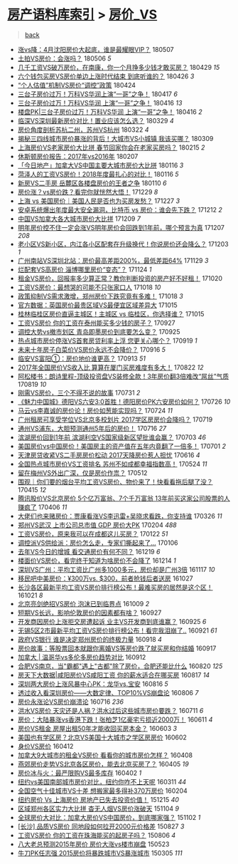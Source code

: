 [房产语料库索引](../../README.md)  > [房价_VS](房价_VS.md)
====
> [back](../README.md)

- [涨vs降：4月沈阳房价大起底，谁是最耀眼VIP？](http://jkwz.applinzi.com/ittc/7100325389312459786.html#%E6%B6%A8vs%E9%99%8D%EF%BC%9A4%E6%9C%88%E6%B2%88%E9%98%B3%E6%88%BF%E4%BB%B7%E5%A4%A7%E8%B5%B7%E5%BA%95%EF%BC%8C%E8%B0%81%E6%98%AF%E6%9C%80%E8%80%80%E7%9C%BCVIP%EF%BC%9F) 180507  
- [土拍VS房价：会涨吗？](http://jkwz.applinzi.com/ittc/7100108769046561809.html#%E5%9C%9F%E6%8B%8DVS%E6%88%BF%E4%BB%B7%EF%BC%9A%E4%BC%9A%E6%B6%A8%E5%90%97%EF%BC%9F) 180506 *5* 
- [几千工资VS破万房价，在南康，你一个月挣多少钱才敢买房？](http://jkwz.applinzi.com/ittc/7097313972590216202.html#%E5%87%A0%E5%8D%83%E5%B7%A5%E8%B5%84VS%E7%A0%B4%E4%B8%87%E6%88%BF%E4%BB%B7%EF%BC%8C%E5%9C%A8%E5%8D%97%E5%BA%B7%EF%BC%8C%E4%BD%A0%E4%B8%80%E4%B8%AA%E6%9C%88%E6%8C%A3%E5%A4%9A%E5%B0%91%E9%92%B1%E6%89%8D%E6%95%A2%E4%B9%B0%E6%88%BF%EF%BC%9F) 180429 *15* 
- [六个钱包买房VS房价单边上涨时代结束 到底听谁的？](http://jkwz.applinzi.com/ittc/7096203729588192263.html#%E5%85%AD%E4%B8%AA%E9%92%B1%E5%8C%85%E4%B9%B0%E6%88%BFVS%E6%88%BF%E4%BB%B7%E5%8D%95%E8%BE%B9%E4%B8%8A%E6%B6%A8%E6%97%B6%E4%BB%A3%E7%BB%93%E6%9D%9F+%E5%88%B0%E5%BA%95%E5%90%AC%E8%B0%81%E7%9A%84%EF%BC%9F) 180426 *3* 
- [“个人估值”机制VS房价“调控”政策](http://jkwz.applinzi.com/ittc/7095472407370531856.html#%E2%80%9C%E4%B8%AA%E4%BA%BA%E4%BC%B0%E5%80%BC%E2%80%9D%E6%9C%BA%E5%88%B6VS%E6%88%BF%E4%BB%B7%E2%80%9C%E8%B0%83%E6%8E%A7%E2%80%9D%E6%94%BF%E7%AD%96) 180424  
- [三台子房价过万！万科VS华润上演“一哥”之争！](http://jkwz.applinzi.com/ittc/7092889917749462026.html#%E4%B8%89%E5%8F%B0%E5%AD%90%E6%88%BF%E4%BB%B7%E8%BF%87%E4%B8%87%EF%BC%81%E4%B8%87%E7%A7%91VS%E5%8D%8E%E6%B6%A6%E4%B8%8A%E6%BC%94%E2%80%9C%E4%B8%80%E5%93%A5%E2%80%9D%E4%B9%8B%E4%BA%89%EF%BC%81) 180417 *6* 
- [三台子房价过万！万科VS华润 上演“一哥”之争！](http://jkwz.applinzi.com/ittc/7092623088212771857.html#%E4%B8%89%E5%8F%B0%E5%AD%90%E6%88%BF%E4%BB%B7%E8%BF%87%E4%B8%87%EF%BC%81%E4%B8%87%E7%A7%91VS%E5%8D%8E%E6%B6%A6+%E4%B8%8A%E6%BC%94%E2%80%9C%E4%B8%80%E5%93%A5%E2%80%9D%E4%B9%8B%E4%BA%89%EF%BC%81) 180416 *13* 
- [楼盘PK|三台子房价过万！万科VS华润 上演“一哥”之争！](http://jkwz.applinzi.com/ittc/7092621180580398097.html#%E6%A5%BC%E7%9B%98PK%7C%E4%B8%89%E5%8F%B0%E5%AD%90%E6%88%BF%E4%BB%B7%E8%BF%87%E4%B8%87%EF%BC%81%E4%B8%87%E7%A7%91VS%E5%8D%8E%E6%B6%A6+%E4%B8%8A%E6%BC%94%E2%80%9C%E4%B8%80%E5%93%A5%E2%80%9D%E4%B9%8B%E4%BA%89%EF%BC%81) 180416 *2* 
- [临深VS深圳最新房价对比！置业应该怎么选？](http://jkwz.applinzi.com/ittc/7085823387459126283.html#%E4%B8%B4%E6%B7%B1VS%E6%B7%B1%E5%9C%B3%E6%9C%80%E6%96%B0%E6%88%BF%E4%BB%B7%E5%AF%B9%E6%AF%94%EF%BC%81%E7%BD%AE%E4%B8%9A%E5%BA%94%E8%AF%A5%E6%80%8E%E4%B9%88%E9%80%89%EF%BC%9F) 180329 *4* 
- [房价角度剖析苏杭二州，苏州VS杭州](http://jkwz.applinzi.com/ittc/7083351481006949393.html#%E6%88%BF%E4%BB%B7%E8%A7%92%E5%BA%A6%E5%89%96%E6%9E%90%E8%8B%8F%E6%9D%AD%E4%BA%8C%E5%B7%9E%EF%BC%8C%E8%8B%8F%E5%B7%9EVS%E6%9D%AD%E5%B7%9E) 180322 *4* 
- [揭秘三四线城市房价暴涨的背后！大城市VS小城镇 我该买哪？](http://jkwz.applinzi.com/ittc/7078551875895165968.html#%E6%8F%AD%E7%A7%98%E4%B8%89%E5%9B%9B%E7%BA%BF%E5%9F%8E%E5%B8%82%E6%88%BF%E4%BB%B7%E6%9A%B4%E6%B6%A8%E7%9A%84%E8%83%8C%E5%90%8E%EF%BC%81%E5%A4%A7%E5%9F%8E%E5%B8%82VS%E5%B0%8F%E5%9F%8E%E9%95%87+%E6%88%91%E8%AF%A5%E4%B9%B0%E5%93%AA%EF%BC%9F) 180309  
- [上海房价VS老家房价大比拼 春节回家你会在老家买房吗？](http://jkwz.applinzi.com/ittc/7070322028496552967.html#%E4%B8%8A%E6%B5%B7%E6%88%BF%E4%BB%B7VS%E8%80%81%E5%AE%B6%E6%88%BF%E4%BB%B7%E5%A4%A7%E6%AF%94%E6%8B%BC+%E6%98%A5%E8%8A%82%E5%9B%9E%E5%AE%B6%E4%BD%A0%E4%BC%9A%E5%9C%A8%E8%80%81%E5%AE%B6%E4%B9%B0%E6%88%BF%E5%90%97%EF%BC%9F) 180215 *2* 
- [休斯顿房价报告：2017年vs2016年](http://jkwz.applinzi.com/ittc/7066650806659318790.html#%E4%BC%91%E6%96%AF%E9%A1%BF%E6%88%BF%E4%BB%B7%E6%8A%A5%E5%91%8A%EF%BC%9A2017%E5%B9%B4vs2016%E5%B9%B4) 180207  
- [「今日地产」加拿大VS中国主要大城市房价大比拼](http://jkwz.applinzi.com/ittc/7059115410450809867.html#%E3%80%8C%E4%BB%8A%E6%97%A5%E5%9C%B0%E4%BA%A7%E3%80%8D%E5%8A%A0%E6%8B%BF%E5%A4%A7VS%E4%B8%AD%E5%9B%BD%E4%B8%BB%E8%A6%81%E5%A4%A7%E5%9F%8E%E5%B8%82%E6%88%BF%E4%BB%B7%E5%A4%A7%E6%AF%94%E6%8B%BC) 180116 *3* 
- [菏泽人的工资VS房价！2018年度最扎心的对比！](http://jkwz.applinzi.com/ittc/7059093816831640592.html#%E8%8F%8F%E6%B3%BD%E4%BA%BA%E7%9A%84%E5%B7%A5%E8%B5%84VS%E6%88%BF%E4%BB%B7%EF%BC%812018%E5%B9%B4%E5%BA%A6%E6%9C%80%E6%89%8E%E5%BF%83%E7%9A%84%E5%AF%B9%E6%AF%94%EF%BC%81) 180116 *5* 
- [新房VS二手房 岳麓区各楼盘房价的王者之争](http://jkwz.applinzi.com/ittc/7056964120245437457.html#%E6%96%B0%E6%88%BFVS%E4%BA%8C%E6%89%8B%E6%88%BF+%E5%B2%B3%E9%BA%93%E5%8C%BA%E5%90%84%E6%A5%BC%E7%9B%98%E6%88%BF%E4%BB%B7%E7%9A%84%E7%8E%8B%E8%80%85%E4%B9%8B%E4%BA%89) 180110 *6* 
- [房价涨？vs房价跌？看完你就恍然大悟！](http://jkwz.applinzi.com/ittc/7052612275964216336.html#%E6%88%BF%E4%BB%B7%E6%B6%A8%EF%BC%9Fvs%E6%88%BF%E4%BB%B7%E8%B7%8C%EF%BC%9F%E7%9C%8B%E5%AE%8C%E4%BD%A0%E5%B0%B1%E6%81%8D%E7%84%B6%E5%A4%A7%E6%82%9F%EF%BC%81) 171229 *8* 
- [上海 vs 美国房价｜美国人民是否也为买房发愁？](http://jkwz.applinzi.com/ittc/7051569615333753873.html#%E4%B8%8A%E6%B5%B7+vs+%E7%BE%8E%E5%9B%BD%E6%88%BF%E4%BB%B7%EF%BD%9C%E7%BE%8E%E5%9B%BD%E4%BA%BA%E6%B0%91%E6%98%AF%E5%90%A6%E4%B9%9F%E4%B8%BA%E4%B9%B0%E6%88%BF%E5%8F%91%E6%84%81%EF%BC%9F) 171227 *3* 
- [安卓系统爆出年度最大安全漏洞，比特币 vs 房价：谁会先下跌？](http://jkwz.applinzi.com/ittc/7046145315877422097.html#%E5%AE%89%E5%8D%93%E7%B3%BB%E7%BB%9F%E7%88%86%E5%87%BA%E5%B9%B4%E5%BA%A6%E6%9C%80%E5%A4%A7%E5%AE%89%E5%85%A8%E6%BC%8F%E6%B4%9E%EF%BC%8C%E6%AF%94%E7%89%B9%E5%B8%81+vs+%E6%88%BF%E4%BB%B7%EF%BC%9A%E8%B0%81%E4%BC%9A%E5%85%88%E4%B8%8B%E8%B7%8C%EF%BC%9F) 171212 *2* 
- [中国VS加拿大各大城市房价大比拼](http://jkwz.applinzi.com/ittc/7044993078824272913.html#%E4%B8%AD%E5%9B%BDVS%E5%8A%A0%E6%8B%BF%E5%A4%A7%E5%90%84%E5%A4%A7%E5%9F%8E%E5%B8%82%E6%88%BF%E4%BB%B7%E5%A4%A7%E6%AF%94%E6%8B%BC) 171209 *7* 
- [明年房价控不住一定会涨VS明年房价会回跌到1年前，哪个预言为真](http://jkwz.applinzi.com/ittc/7044388913202873360.html#%E6%98%8E%E5%B9%B4%E6%88%BF%E4%BB%B7%E6%8E%A7%E4%B8%8D%E4%BD%8F%E4%B8%80%E5%AE%9A%E4%BC%9A%E6%B6%A8VS%E6%98%8E%E5%B9%B4%E6%88%BF%E4%BB%B7%E4%BC%9A%E5%9B%9E%E8%B7%8C%E5%88%B01%E5%B9%B4%E5%89%8D%EF%BC%8C%E5%93%AA%E4%B8%AA%E9%A2%84%E8%A8%80%E4%B8%BA%E7%9C%9F) 171207 *208* 
- [老小区VS新小区，内江各小区配套在升级换代！你说房价还会降么？](http://jkwz.applinzi.com/ittc/7042803078812664848.html#%E8%80%81%E5%B0%8F%E5%8C%BAVS%E6%96%B0%E5%B0%8F%E5%8C%BA%EF%BC%8C%E5%86%85%E6%B1%9F%E5%90%84%E5%B0%8F%E5%8C%BA%E9%85%8D%E5%A5%97%E5%9C%A8%E5%8D%87%E7%BA%A7%E6%8D%A2%E4%BB%A3%EF%BC%81%E4%BD%A0%E8%AF%B4%E6%88%BF%E4%BB%B7%E8%BF%98%E4%BC%9A%E9%99%8D%E4%B9%88%EF%BC%9F) 171203 *1* 
- [广州南站VS深圳北站：房价最高差距200%，最低差距64%](http://jkwz.applinzi.com/ittc/7041364926919083025.html#%E5%B9%BF%E5%B7%9E%E5%8D%97%E7%AB%99VS%E6%B7%B1%E5%9C%B3%E5%8C%97%E7%AB%99%EF%BC%9A%E6%88%BF%E4%BB%B7%E6%9C%80%E9%AB%98%E5%B7%AE%E8%B7%9D200%25%EF%BC%8C%E6%9C%80%E4%BD%8E%E5%B7%AE%E8%B7%9D64%25) 171129 *3* 
- [烂配套VS高房价 淄博哪里房价“变态”？](http://jkwz.applinzi.com/ittc/7039345812792935441.html#%E7%83%82%E9%85%8D%E5%A5%97VS%E9%AB%98%E6%88%BF%E4%BB%B7+%E6%B7%84%E5%8D%9A%E5%93%AA%E9%87%8C%E6%88%BF%E4%BB%B7%E2%80%9C%E5%8F%98%E6%80%81%E2%80%9D%EF%BC%9F) 171124 *1* 
- [租金VS房价，回报率多少算正常？教你判断投资的房产好不好租！](http://jkwz.applinzi.com/ittc/7026610197592802321.html#%E7%A7%9F%E9%87%91VS%E6%88%BF%E4%BB%B7%EF%BC%8C%E5%9B%9E%E6%8A%A5%E7%8E%87%E5%A4%9A%E5%B0%91%E7%AE%97%E6%AD%A3%E5%B8%B8%EF%BC%9F%E6%95%99%E4%BD%A0%E5%88%A4%E6%96%AD%E6%8A%95%E8%B5%84%E7%9A%84%E6%88%BF%E4%BA%A7%E5%A5%BD%E4%B8%8D%E5%A5%BD%E7%A7%9F%EF%BC%81) 171020  
- [工资VS房价：最想哭的可能不只张家口人](http://jkwz.applinzi.com/ittc/7025711427661333521.html#%E5%B7%A5%E8%B5%84VS%E6%88%BF%E4%BB%B7%EF%BC%9A%E6%9C%80%E6%83%B3%E5%93%AD%E7%9A%84%E5%8F%AF%E8%83%BD%E4%B8%8D%E5%8F%AA%E5%BC%A0%E5%AE%B6%E5%8F%A3%E4%BA%BA) 171018 *10* 
- [政策抑制VS需求激增，郑州房价下跌究竟有多难！](http://jkwz.applinzi.com/ittc/7025356238093812753.html#%E6%94%BF%E7%AD%96%E6%8A%91%E5%88%B6VS%E9%9C%80%E6%B1%82%E6%BF%80%E5%A2%9E%EF%BC%8C%E9%83%91%E5%B7%9E%E6%88%BF%E4%BB%B7%E4%B8%8B%E8%B7%8C%E7%A9%B6%E7%AB%9F%E6%9C%89%E5%A4%9A%E9%9A%BE%EF%BC%81) 171018 *3* 
- [官方数据：英国房价最贵区域VS最便宜区域差异大](http://jkwz.applinzi.com/ittc/7024628067828499472.html#%E5%AE%98%E6%96%B9%E6%95%B0%E6%8D%AE%EF%BC%9A%E8%8B%B1%E5%9B%BD%E6%88%BF%E4%BB%B7%E6%9C%80%E8%B4%B5%E5%8C%BA%E5%9F%9FVS%E6%9C%80%E4%BE%BF%E5%AE%9C%E5%8C%BA%E5%9F%9F%E5%B7%AE%E5%BC%82%E5%A4%A7) 171015  
- [桂林临桂区房价直逼主城区！主城区 vs 临桂区，你选择谁？](http://jkwz.applinzi.com/ittc/7024609932140348433.html#%E6%A1%82%E6%9E%97%E4%B8%B4%E6%A1%82%E5%8C%BA%E6%88%BF%E4%BB%B7%E7%9B%B4%E9%80%BC%E4%B8%BB%E5%9F%8E%E5%8C%BA%EF%BC%81%E4%B8%BB%E5%9F%8E%E5%8C%BA+vs+%E4%B8%B4%E6%A1%82%E5%8C%BA%EF%BC%8C%E4%BD%A0%E9%80%89%E6%8B%A9%E8%B0%81%EF%BC%9F) 171015  
- [工资VS房价 你的工资在泰州能买多少钱的房子？](http://jkwz.applinzi.com/ittc/7017929298965693457.html#%E5%B7%A5%E8%B5%84VS%E6%88%BF%E4%BB%B7+%E4%BD%A0%E7%9A%84%E5%B7%A5%E8%B5%84%E5%9C%A8%E6%B3%B0%E5%B7%9E%E8%83%BD%E4%B9%B0%E5%A4%9A%E5%B0%91%E9%92%B1%E7%9A%84%E6%88%BF%E5%AD%90%EF%BC%9F) 170927  
- [调控大势vs撤市划区 青岛即墨房价到底要怎么变？](http://jkwz.applinzi.com/ittc/7017207021508756497.html#%E8%B0%83%E6%8E%A7%E5%A4%A7%E5%8A%BFvs%E6%92%A4%E5%B8%82%E5%88%92%E5%8C%BA+%E9%9D%92%E5%B2%9B%E5%8D%B3%E5%A2%A8%E6%88%BF%E4%BB%B7%E5%88%B0%E5%BA%95%E8%A6%81%E6%80%8E%E4%B9%88%E5%8F%98%EF%BC%9F) 170925  
- [热点城市房价停涨VS首套房贷利率上浮 您更关心哪个？](http://jkwz.applinzi.com/ittc/7015023904048022544.html#%E7%83%AD%E7%82%B9%E5%9F%8E%E5%B8%82%E6%88%BF%E4%BB%B7%E5%81%9C%E6%B6%A8VS%E9%A6%96%E5%A5%97%E6%88%BF%E8%B4%B7%E5%88%A9%E7%8E%87%E4%B8%8A%E6%B5%AE+%E6%82%A8%E6%9B%B4%E5%85%B3%E5%BF%83%E5%93%AA%E4%B8%AA%EF%BC%9F) 170919 *1* 
- [未来十年房子白菜价VS房价永远不会降价？](http://jkwz.applinzi.com/ittc/7013852977373381648.html#%E6%9C%AA%E6%9D%A5%E5%8D%81%E5%B9%B4%E6%88%BF%E5%AD%90%E7%99%BD%E8%8F%9C%E4%BB%B7VS%E6%88%BF%E4%BB%B7%E6%B0%B8%E8%BF%9C%E4%B8%8D%E4%BC%9A%E9%99%8D%E4%BB%B7%EF%BC%9F) 170916 *5* 
- [临安VS富阳①：房价地价谁更高？](http://jkwz.applinzi.com/ittc/7012800284835972112.html#%E4%B8%B4%E5%AE%89VS%E5%AF%8C%E9%98%B3%E2%91%A0%EF%BC%9A%E6%88%BF%E4%BB%B7%E5%9C%B0%E4%BB%B7%E8%B0%81%E6%9B%B4%E9%AB%98%EF%BC%9F) 170913 *51* 
- [2017年全国房价VS收入比 算算在厦门买房难度有多大！](http://jkwz.applinzi.com/ittc/7004634562880341008.html#2017%E5%B9%B4%E5%85%A8%E5%9B%BD%E6%88%BF%E4%BB%B7VS%E6%94%B6%E5%85%A5%E6%AF%94+%E7%AE%97%E7%AE%97%E5%9C%A8%E5%8E%A6%E9%97%A8%E4%B9%B0%E6%88%BF%E9%9A%BE%E5%BA%A6%E6%9C%89%E5%A4%9A%E5%A4%A7%EF%BC%81) 170822 *12* 
- [阿松楼书：朗诗里程-顶级投资盘VS装修全款！3年房价翻3倍难改“屌丝”气质](http://jkwz.applinzi.com/ittc/7003456240402039824.html#%E9%98%BF%E6%9D%BE%E6%A5%BC%E4%B9%A6%EF%BC%9A%E6%9C%97%E8%AF%97%E9%87%8C%E7%A8%8B-%E9%A1%B6%E7%BA%A7%E6%8A%95%E8%B5%84%E7%9B%98VS%E8%A3%85%E4%BF%AE%E5%85%A8%E6%AC%BE%EF%BC%813%E5%B9%B4%E6%88%BF%E4%BB%B7%E7%BF%BB3%E5%80%8D%E9%9A%BE%E6%94%B9%E2%80%9C%E5%B1%8C%E4%B8%9D%E2%80%9D%E6%B0%94%E8%B4%A8) 170819 *10* 
- [刚需VS房价，三个不得不说的故事](http://jkwz.applinzi.com/ittc/6996529539621323793.html#%E5%88%9A%E9%9C%80VS%E6%88%BF%E4%BB%B7%EF%BC%8C%E4%B8%89%E4%B8%AA%E4%B8%8D%E5%BE%97%E4%B8%8D%E8%AF%B4%E7%9A%84%E6%95%85%E4%BA%8B) 170731 *2* 
- [《魅力中国城》德阳VS六安3:0首胜！德阳房价PK六安房价如何？](http://jkwz.applinzi.com/ittc/6994635758001194000.html#%E3%80%8A%E9%AD%85%E5%8A%9B%E4%B8%AD%E5%9B%BD%E5%9F%8E%E3%80%8B%E5%BE%B7%E9%98%B3VS%E5%85%AD%E5%AE%893%3A0%E9%A6%96%E8%83%9C%EF%BC%81%E5%BE%B7%E9%98%B3%E6%88%BF%E4%BB%B7PK%E5%85%AD%E5%AE%89%E6%88%BF%E4%BB%B7%E5%A6%82%E4%BD%95%EF%BC%9F) 170726 *10* 
- [马云vs李嘉诚的房价论！房价如葱能实现吗？](http://jkwz.applinzi.com/ittc/6993820835746677776.html#%E9%A9%AC%E4%BA%91vs%E6%9D%8E%E5%98%89%E8%AF%9A%E7%9A%84%E6%88%BF%E4%BB%B7%E8%AE%BA%EF%BC%81%E6%88%BF%E4%BB%B7%E5%A6%82%E8%91%B1%E8%83%BD%E5%AE%9E%E7%8E%B0%E5%90%97%EF%BC%9F) 170724 *11* 
- [广州租房可享受学位VS北京多校划片 2017学区房房价会降吗？](http://jkwz.applinzi.com/ittc/6992015705703449616.html#%E5%B9%BF%E5%B7%9E%E7%A7%9F%E6%88%BF%E5%8F%AF%E4%BA%AB%E5%8F%97%E5%AD%A6%E4%BD%8DVS%E5%8C%97%E4%BA%AC%E5%A4%9A%E6%A0%A1%E5%88%92%E7%89%87+2017%E5%AD%A6%E5%8C%BA%E6%88%BF%E6%88%BF%E4%BB%B7%E4%BC%9A%E9%99%8D%E5%90%97%EF%BC%9F) 170719  
- [通州VS浦东，大胆预测通州5年后的房价！](http://jkwz.applinzi.com/ittc/6990984268971770896.html#%E9%80%9A%E5%B7%9EVS%E6%B5%A6%E4%B8%9C%EF%BC%8C%E5%A4%A7%E8%83%86%E9%A2%84%E6%B5%8B%E9%80%9A%E5%B7%9E5%E5%B9%B4%E5%90%8E%E7%9A%84%E6%88%BF%E4%BB%B7%EF%BC%81) 170716 *27* 
- [滨湖房价回到1年前 滨湖利空VS国家级新区望批谁会赢？](http://jkwz.applinzi.com/ittc/6986129203878429701.html#%E6%BB%A8%E6%B9%96%E6%88%BF%E4%BB%B7%E5%9B%9E%E5%88%B01%E5%B9%B4%E5%89%8D+%E6%BB%A8%E6%B9%96%E5%88%A9%E7%A9%BAVS%E5%9B%BD%E5%AE%B6%E7%BA%A7%E6%96%B0%E5%8C%BA%E6%9C%9B%E6%89%B9%E8%B0%81%E4%BC%9A%E8%B5%A2%EF%BC%9F) 170703 *46* 
- [美国房价vs中国房价！美国房主的资产值在五年内竟翻了一倍多！](http://jkwz.applinzi.com/ittc/6985232104752153604.html#%E7%BE%8E%E5%9B%BD%E6%88%BF%E4%BB%B7vs%E4%B8%AD%E5%9B%BD%E6%88%BF%E4%BB%B7%EF%BC%81%E7%BE%8E%E5%9B%BD%E6%88%BF%E4%B8%BB%E7%9A%84%E8%B5%84%E4%BA%A7%E5%80%BC%E5%9C%A8%E4%BA%94%E5%B9%B4%E5%86%85%E7%AB%9F%E7%BF%BB%E4%BA%86%E4%B8%80%E5%80%8D%E5%A4%9A%EF%BC%81) 170701 *2* 
- [天津房贷收紧VS二手房房价松动 2017天降房价惹人担忧](http://jkwz.applinzi.com/ittc/6979861716027311108.html#%E5%A4%A9%E6%B4%A5%E6%88%BF%E8%B4%B7%E6%94%B6%E7%B4%A7VS%E4%BA%8C%E6%89%8B%E6%88%BF%E6%88%BF%E4%BB%B7%E6%9D%BE%E5%8A%A8+2017%E5%A4%A9%E9%99%8D%E6%88%BF%E4%BB%B7%E6%83%B9%E4%BA%BA%E6%8B%85%E5%BF%A7) 170616 *4* 
- [全国热点城市房价VS工资排名 苏州不如成都幸福指数高！](http://jkwz.applinzi.com/ittc/6971239546996917253.html#%E5%85%A8%E5%9B%BD%E7%83%AD%E7%82%B9%E5%9F%8E%E5%B8%82%E6%88%BF%E4%BB%B7VS%E5%B7%A5%E8%B5%84%E6%8E%92%E5%90%8D+%E8%8B%8F%E5%B7%9E%E4%B8%8D%E5%A6%82%E6%88%90%E9%83%BD%E5%B9%B8%E7%A6%8F%E6%8C%87%E6%95%B0%E9%AB%98%EF%BC%81) 170524 *11* 
- [留在梅州VS外出广深，仅是房价作祟？](http://jkwz.applinzi.com/ittc/6966821590846145540.html#%E7%95%99%E5%9C%A8%E6%A2%85%E5%B7%9EVS%E5%A4%96%E5%87%BA%E5%B9%BF%E6%B7%B1%EF%BC%8C%E4%BB%85%E6%98%AF%E6%88%BF%E4%BB%B7%E4%BD%9C%E7%A5%9F%EF%BC%9F) 170512  
- [围观｜你们要的烟台平均工资VS房价、物价来了！快看看拖后腿了没？](http://jkwz.applinzi.com/ittc/6956767148008539141.html#%E5%9B%B4%E8%A7%82%EF%BD%9C%E4%BD%A0%E4%BB%AC%E8%A6%81%E7%9A%84%E7%83%9F%E5%8F%B0%E5%B9%B3%E5%9D%87%E5%B7%A5%E8%B5%84VS%E6%88%BF%E4%BB%B7%E3%80%81%E7%89%A9%E4%BB%B7%E6%9D%A5%E4%BA%86%EF%BC%81%E5%BF%AB%E7%9C%8B%E7%9C%8B%E6%8B%96%E5%90%8E%E8%85%BF%E4%BA%86%E6%B2%A1%EF%BC%9F) 170415 *12* 
- [腾讯股价VS北京房价 5个亿万富翁、7个千万富翁 13年前买这家公司股票的人赚疯了](http://jkwz.applinzi.com/ittc/6953450698367828996.html#%E8%85%BE%E8%AE%AF%E8%82%A1%E4%BB%B7VS%E5%8C%97%E4%BA%AC%E6%88%BF%E4%BB%B7+5%E4%B8%AA%E4%BA%BF%E4%B8%87%E5%AF%8C%E7%BF%81%E3%80%817%E4%B8%AA%E5%8D%83%E4%B8%87%E5%AF%8C%E7%BF%81+13%E5%B9%B4%E5%89%8D%E4%B9%B0%E8%BF%99%E5%AE%B6%E5%85%AC%E5%8F%B8%E8%82%A1%E7%A5%A8%E7%9A%84%E4%BA%BA%E8%B5%9A%E7%96%AF%E4%BA%86) 170406 *11* 
- [大佬们也来赌房价：贾康看涨VS李迅雷+吴晓求看跌，你支持谁](http://jkwz.applinzi.com/ittc/6949451991699948548.html#%E5%A4%A7%E4%BD%AC%E4%BB%AC%E4%B9%9F%E6%9D%A5%E8%B5%8C%E6%88%BF%E4%BB%B7%EF%BC%9A%E8%B4%BE%E5%BA%B7%E7%9C%8B%E6%B6%A8VS%E6%9D%8E%E8%BF%85%E9%9B%B7%2B%E5%90%B4%E6%99%93%E6%B1%82%E7%9C%8B%E8%B7%8C%EF%BC%8C%E4%BD%A0%E6%94%AF%E6%8C%81%E8%B0%81) 170326 *11* 
- [郑州VS武汉 上市公司总市值 GDP 房价大PK](http://jkwz.applinzi.com/ittc/6930732149237089284.html#%E9%83%91%E5%B7%9EVS%E6%AD%A6%E6%B1%89+%E4%B8%8A%E5%B8%82%E5%85%AC%E5%8F%B8%E6%80%BB%E5%B8%82%E5%80%BC+GDP+%E6%88%BF%E4%BB%B7%E5%A4%A7PK) 170204 *488* 
- [工资VS房价，原来我可以在成都这儿买房？](http://jkwz.applinzi.com/ittc/6925955797510259717.html#%E5%B7%A5%E8%B5%84VS%E6%88%BF%E4%BB%B7%EF%BC%8C%E5%8E%9F%E6%9D%A5%E6%88%91%E5%8F%AF%E4%BB%A5%E5%9C%A8%E6%88%90%E9%83%BD%E8%BF%99%E5%84%BF%E4%B9%B0%E6%88%BF%EF%BC%9F) 170122 *51* 
- [调控派VS供给派：房价怎么走，专家们撕起来了…](http://jkwz.applinzi.com/ittc/6919945386533061636.html#%E8%B0%83%E6%8E%A7%E6%B4%BEVS%E4%BE%9B%E7%BB%99%E6%B4%BE%EF%BC%9A%E6%88%BF%E4%BB%B7%E6%80%8E%E4%B9%88%E8%B5%B0%EF%BC%8C%E4%B8%93%E5%AE%B6%E4%BB%AC%E6%92%95%E8%B5%B7%E6%9D%A5%E4%BA%86%E2%80%A6) 170106  
- [去年VS今日的增城 看交通房价有何不同？](http://jkwz.applinzi.com/ittc/6913277195660559365.html#%E5%8E%BB%E5%B9%B4VS%E4%BB%8A%E6%97%A5%E7%9A%84%E5%A2%9E%E5%9F%8E+%E7%9C%8B%E4%BA%A4%E9%80%9A%E6%88%BF%E4%BB%B7%E6%9C%89%E4%BD%95%E4%B8%8D%E5%90%8C%EF%BC%9F) 161219 *6* 
- [楼面价VS房价，看完终于知道为啥房价不会降了](http://jkwz.applinzi.com/ittc/6911443474653381636.html#%E6%A5%BC%E9%9D%A2%E4%BB%B7VS%E6%88%BF%E4%BB%B7%EF%BC%8C%E7%9C%8B%E5%AE%8C%E7%BB%88%E4%BA%8E%E7%9F%A5%E9%81%93%E4%B8%BA%E5%95%A5%E6%88%BF%E4%BB%B7%E4%B8%8D%E4%BC%9A%E9%99%8D%E4%BA%86) 161214 *1* 
- [深圳VS广州：平均工资比广州多1000多元，房价却是广州3倍](http://jkwz.applinzi.com/ittc/6901517679294153732.html#%E6%B7%B1%E5%9C%B3VS%E5%B9%BF%E5%B7%9E%EF%BC%9A%E5%B9%B3%E5%9D%87%E5%B7%A5%E8%B5%84%E6%AF%94%E5%B9%BF%E5%B7%9E%E5%A4%9A1000%E5%A4%9A%E5%85%83%EF%BC%8C%E6%88%BF%E4%BB%B7%E5%8D%B4%E6%98%AF%E5%B9%BF%E5%B7%9E3%E5%80%8D) 161117 *10* 
- [移民吧中美房价：¥300万vs. $300，前者抢钱后者送房](http://jkwz.applinzi.com/ittc/6893718314911532037.html#%E7%A7%BB%E6%B0%91%E5%90%A7%E4%B8%AD%E7%BE%8E%E6%88%BF%E4%BB%B7%EF%BC%9A%C2%A5300%E4%B8%87vs.+%24300%EF%BC%8C%E5%89%8D%E8%80%85%E6%8A%A2%E9%92%B1%E5%90%8E%E8%80%85%E9%80%81%E6%88%BF) 161027  
- [长沙各区最新平均工资VS房价排行榜公布！最难买房的居然是这个区！](http://jkwz.applinzi.com/ittc/6891484936833336325.html#%E9%95%BF%E6%B2%99%E5%90%84%E5%8C%BA%E6%9C%80%E6%96%B0%E5%B9%B3%E5%9D%87%E5%B7%A5%E8%B5%84VS%E6%88%BF%E4%BB%B7%E6%8E%92%E8%A1%8C%E6%A6%9C%E5%85%AC%E5%B8%83%EF%BC%81%E6%9C%80%E9%9A%BE%E4%B9%B0%E6%88%BF%E7%9A%84%E5%B1%85%E7%84%B6%E6%98%AF%E8%BF%99%E4%B8%AA%E5%8C%BA%EF%BC%81) 161021 *8* 
- [北京亮剑绝招VS房价  泡沫已到临界点](http://jkwz.applinzi.com/ittc/6886958765378634757.html#%E5%8C%97%E4%BA%AC%E4%BA%AE%E5%89%91%E7%BB%9D%E6%8B%9BVS%E6%88%BF%E4%BB%B7++%E6%B3%A1%E6%B2%AB%E5%B7%B2%E5%88%B0%E4%B8%B4%E7%95%8C%E7%82%B9) 161009 *2* 
- [短期VS长远，影响伦敦房价的因素都有啥？](http://jkwz.applinzi.com/ittc/6882218168923194372.html#%E7%9F%AD%E6%9C%9FVS%E9%95%BF%E8%BF%9C%EF%BC%8C%E5%BD%B1%E5%93%8D%E4%BC%A6%E6%95%A6%E6%88%BF%E4%BB%B7%E7%9A%84%E5%9B%A0%E7%B4%A0%E9%83%BD%E6%9C%89%E5%95%A5%EF%BC%9F) 160927  
- [开发商因房价上涨拒交房遭起诉 业主VS开发商到底谁赢？](http://jkwz.applinzi.com/ittc/6881859120595993605.html#%E5%BC%80%E5%8F%91%E5%95%86%E5%9B%A0%E6%88%BF%E4%BB%B7%E4%B8%8A%E6%B6%A8%E6%8B%92%E4%BA%A4%E6%88%BF%E9%81%AD%E8%B5%B7%E8%AF%89+%E4%B8%9A%E4%B8%BBVS%E5%BC%80%E5%8F%91%E5%95%86%E5%88%B0%E5%BA%95%E8%B0%81%E8%B5%A2%EF%BC%9F) 160925 *6* 
- [无锡5区2市最新平均工资VS房价排行榜公布！看完我泪崩了..](http://jkwz.applinzi.com/ittc/6880312263096927236.html#%E6%97%A0%E9%94%A15%E5%8C%BA2%E5%B8%82%E6%9C%80%E6%96%B0%E5%B9%B3%E5%9D%87%E5%B7%A5%E8%B5%84VS%E6%88%BF%E4%BB%B7%E6%8E%92%E8%A1%8C%E6%A6%9C%E5%85%AC%E5%B8%83%EF%BC%81%E7%9C%8B%E5%AE%8C%E6%88%91%E6%B3%AA%E5%B4%A9%E4%BA%86..) 160921 *61* 
- [政府VS银行 谁是决定郑州房价的终极力量](http://jkwz.applinzi.com/ittc/6879129064694088709.html#%E6%94%BF%E5%BA%9CVS%E9%93%B6%E8%A1%8C+%E8%B0%81%E6%98%AF%E5%86%B3%E5%AE%9A%E9%83%91%E5%B7%9E%E6%88%BF%E4%BB%B7%E7%9A%84%E7%BB%88%E6%9E%81%E5%8A%9B%E9%87%8F) 160918 *4* 
- [房价故事：等股票回本就跟你离婚VS等房价跌了就买房和你结婚](http://jkwz.applinzi.com/ittc/6878916800951092228.html#%E6%88%BF%E4%BB%B7%E6%95%85%E4%BA%8B%EF%BC%9A%E7%AD%89%E8%82%A1%E7%A5%A8%E5%9B%9E%E6%9C%AC%E5%B0%B1%E8%B7%9F%E4%BD%A0%E7%A6%BB%E5%A9%9AVS%E7%AD%89%E6%88%BF%E4%BB%B7%E8%B7%8C%E4%BA%86%E5%B0%B1%E4%B9%B0%E6%88%BF%E5%92%8C%E4%BD%A0%E7%BB%93%E5%A9%9A) 160917  
- [加拿大 | 温哥华vs多伦多房价趋势对比](http://jkwz.applinzi.com/ittc/6876977169716216836.html#%E5%8A%A0%E6%8B%BF%E5%A4%A7+%7C+%E6%B8%A9%E5%93%A5%E5%8D%8Evs%E5%A4%9A%E4%BC%A6%E5%A4%9A%E6%88%BF%E4%BB%B7%E8%B6%8B%E5%8A%BF%E5%AF%B9%E6%AF%94) 160912  
- [合肥VS南京，当&quot;霸都&quot;遇上&quot;古都&quot;除了房价，合肥还能比什么](http://jkwz.applinzi.com/ittc/6868499011283190789.html#%E5%90%88%E8%82%A5VS%E5%8D%97%E4%BA%AC%EF%BC%8C%E5%BD%93%26quot%3B%E9%9C%B8%E9%83%BD%26quot%3B%E9%81%87%E4%B8%8A%26quot%3B%E5%8F%A4%E9%83%BD%26quot%3B%E9%99%A4%E4%BA%86%E6%88%BF%E4%BB%B7%EF%BC%8C%E5%90%88%E8%82%A5%E8%BF%98%E8%83%BD%E6%AF%94%E4%BB%80%E4%B9%88) 160820 *125* 
- [房天下大数据|咸阳房价VS咸阳工资 你的薪水适合在哪买房](http://jkwz.applinzi.com/ittc/6867333299164414980.html#%E6%88%BF%E5%A4%A9%E4%B8%8B%E5%A4%A7%E6%95%B0%E6%8D%AE%7C%E5%92%B8%E9%98%B3%E6%88%BF%E4%BB%B7VS%E5%92%B8%E9%98%B3%E5%B7%A5%E8%B5%84+%E4%BD%A0%E7%9A%84%E8%96%AA%E6%B0%B4%E9%80%82%E5%90%88%E5%9C%A8%E5%93%AA%E4%B9%B0%E6%88%BF) 160817 *14* 
- [深圳两大房价上涨风暴中心PK：龙华vs.宝安](http://jkwz.applinzi.com/ittc/6866888674142323716.html#%E6%B7%B1%E5%9C%B3%E4%B8%A4%E5%A4%A7%E6%88%BF%E4%BB%B7%E4%B8%8A%E6%B6%A8%E9%A3%8E%E6%9A%B4%E4%B8%AD%E5%BF%83PK%EF%BC%9A%E9%BE%99%E5%8D%8Evs.%E5%AE%9D%E5%AE%89) 160816 *5* 
- [透过收入看深圳房价——大数定律、TOP10%VS崩盘论](http://jkwz.applinzi.com/ittc/6863221978047185925.html#%E9%80%8F%E8%BF%87%E6%94%B6%E5%85%A5%E7%9C%8B%E6%B7%B1%E5%9C%B3%E6%88%BF%E4%BB%B7%E2%80%94%E2%80%94%E5%A4%A7%E6%95%B0%E5%AE%9A%E5%BE%8B%E3%80%81TOP10%25VS%E5%B4%A9%E7%9B%98%E8%AE%BA) 160806 *7* 
- [房价永涨论VS房价崩溃论](http://jkwz.applinzi.com/ittc/6855494684230812677.html#%E6%88%BF%E4%BB%B7%E6%B0%B8%E6%B6%A8%E8%AE%BAVS%E6%88%BF%E4%BB%B7%E5%B4%A9%E6%BA%83%E8%AE%BA) 160716 *236* 
- [洪水VS房价 天灾还是人祸？洪水过后这些城市房价要跌？](http://jkwz.applinzi.com/ittc/6853537471509562372.html#%E6%B4%AA%E6%B0%B4VS%E6%88%BF%E4%BB%B7+%E5%A4%A9%E7%81%BE%E8%BF%98%E6%98%AF%E4%BA%BA%E7%A5%B8%EF%BC%9F%E6%B4%AA%E6%B0%B4%E8%BF%87%E5%90%8E%E8%BF%99%E4%BA%9B%E5%9F%8E%E5%B8%82%E6%88%BF%E4%BB%B7%E8%A6%81%E8%B7%8C%EF%BC%9F) 160711 *6* 
- [房价：大陆暴涨vs香港下跌！张柏芝1亿豪宅亏损近2000万！](http://jkwz.applinzi.com/ittc/6841014764750504965.html#%E6%88%BF%E4%BB%B7%EF%BC%9A%E5%A4%A7%E9%99%86%E6%9A%B4%E6%B6%A8vs%E9%A6%99%E6%B8%AF%E4%B8%8B%E8%B7%8C%EF%BC%81%E5%BC%A0%E6%9F%8F%E8%8A%9D1%E4%BA%BF%E8%B1%AA%E5%AE%85%E4%BA%8F%E6%8D%9F%E8%BF%912000%E4%B8%87%EF%BC%81) 160611 *4* 
- [房价VS租金 房屋出租50年才能收回买房本金？](http://jkwz.applinzi.com/ittc/6839575296688522245.html#%E6%88%BF%E4%BB%B7VS%E7%A7%9F%E9%87%91+%E6%88%BF%E5%B1%8B%E5%87%BA%E7%A7%9F50%E5%B9%B4%E6%89%8D%E8%83%BD%E6%94%B6%E5%9B%9E%E4%B9%B0%E6%88%BF%E6%9C%AC%E9%87%91%EF%BC%9F) 160603 *3* 
- [美国也有学区房？北京VS美国十大城市之学区房房价](http://jkwz.applinzi.com/ittc/6839259666940691461.html#%E7%BE%8E%E5%9B%BD%E4%B9%9F%E6%9C%89%E5%AD%A6%E5%8C%BA%E6%88%BF%EF%BC%9F%E5%8C%97%E4%BA%ACVS%E7%BE%8E%E5%9B%BD%E5%8D%81%E5%A4%A7%E5%9F%8E%E5%B8%82%E4%B9%8B%E5%AD%A6%E5%8C%BA%E6%88%BF%E6%88%BF%E4%BB%B7) 160602  
- [身价VS房价](http://jkwz.applinzi.com/ittc/6820128020635321349.html#%E8%BA%AB%E4%BB%B7VS%E6%88%BF%E4%BB%B7) 160412  
- [加拿大9大城市的租金VS房价 看看你的城市房价怎样？](http://jkwz.applinzi.com/ittc/6818741059643245573.html#%E5%8A%A0%E6%8B%BF%E5%A4%A79%E5%A4%A7%E5%9F%8E%E5%B8%82%E7%9A%84%E7%A7%9F%E9%87%91VS%E6%88%BF%E4%BB%B7+%E7%9C%8B%E7%9C%8B%E4%BD%A0%E7%9A%84%E5%9F%8E%E5%B8%82%E6%88%BF%E4%BB%B7%E6%80%8E%E6%A0%B7%EF%BC%9F) 160408  
- [燕郊房价走势VS北京各区房价，能去北京买房了？](http://jkwz.applinzi.com/ittc/6817533085994189829.html#%E7%87%95%E9%83%8A%E6%88%BF%E4%BB%B7%E8%B5%B0%E5%8A%BFVS%E5%8C%97%E4%BA%AC%E5%90%84%E5%8C%BA%E6%88%BF%E4%BB%B7%EF%BC%8C%E8%83%BD%E5%8E%BB%E5%8C%97%E4%BA%AC%E4%B9%B0%E6%88%BF%E4%BA%86%EF%BC%9F) 160405 *19* 
- [房价冰与火：最严限购VS最多库存](http://jkwz.applinzi.com/ittc/6816612533037171716.html#%E6%88%BF%E4%BB%B7%E5%86%B0%E4%B8%8E%E7%81%AB%EF%BC%9A%E6%9C%80%E4%B8%A5%E9%99%90%E8%B4%ADVS%E6%9C%80%E5%A4%9A%E5%BA%93%E5%AD%98) 160402 *1* 
- [纽约vs美国南部城市房价对比，纽约你咋不上天呢](http://jkwz.applinzi.com/ittc/6808430908528919556.html#%E7%BA%BD%E7%BA%A6vs%E7%BE%8E%E5%9B%BD%E5%8D%97%E9%83%A8%E5%9F%8E%E5%B8%82%E6%88%BF%E4%BB%B7%E5%AF%B9%E6%AF%94%EF%BC%8C%E7%BA%BD%E7%BA%A6%E4%BD%A0%E5%92%8B%E4%B8%8D%E4%B8%8A%E5%A4%A9%E5%91%A2) 160311 *44* 
- [全国空气十佳城市VS十差 想搬家最多得补370万房价](http://jkwz.applinzi.com/ittc/6795054801016587268.html#%E5%85%A8%E5%9B%BD%E7%A9%BA%E6%B0%94%E5%8D%81%E4%BD%B3%E5%9F%8E%E5%B8%82VS%E5%8D%81%E5%B7%AE+%E6%83%B3%E6%90%AC%E5%AE%B6%E6%9C%80%E5%A4%9A%E5%BE%97%E8%A1%A5370%E4%B8%87%E6%88%BF%E4%BB%B7) 160204  
- [纽约房价 Vs 上海房价 房地产已失去投资价值！](http://jkwz.applinzi.com/ittc/6776091470100694020.html#%E7%BA%BD%E7%BA%A6%E6%88%BF%E4%BB%B7+Vs+%E4%B8%8A%E6%B5%B7%E6%88%BF%E4%BB%B7+%E6%88%BF%E5%9C%B0%E4%BA%A7%E5%B7%B2%E5%A4%B1%E5%8E%BB%E6%8A%95%E8%B5%84%E4%BB%B7%E5%80%BC%EF%BC%81) 151215 *40* 
- [区域郑州各区实力大比拼 杳无人烟VS房价涨破天](http://jkwz.applinzi.com/ittc/6760891202161607684.html#%E5%8C%BA%E5%9F%9F%E9%83%91%E5%B7%9E%E5%90%84%E5%8C%BA%E5%AE%9E%E5%8A%9B%E5%A4%A7%E6%AF%94%E6%8B%BC+%E6%9D%B3%E6%97%A0%E4%BA%BA%E7%83%9FVS%E6%88%BF%E4%BB%B7%E6%B6%A8%E7%A0%B4%E5%A4%A9) 151104 *9* 
- [全球房价大对比：加拿大房价VS中国房价，到底哪家强？](http://jkwz.applinzi.com/ittc/6760069054506025988.html#%E5%85%A8%E7%90%83%E6%88%BF%E4%BB%B7%E5%A4%A7%E5%AF%B9%E6%AF%94%EF%BC%9A%E5%8A%A0%E6%8B%BF%E5%A4%A7%E6%88%BF%E4%BB%B7VS%E4%B8%AD%E5%9B%BD%E6%88%BF%E4%BB%B7%EF%BC%8C%E5%88%B0%E5%BA%95%E5%93%AA%E5%AE%B6%E5%BC%BA%EF%BC%9F) 151102 *1* 
- [[长沙] 品质VS房价 同地段如何拉开2000元价格差](http://jkwz.applinzi.com/ittc/6735187716254991364.html#%5B%E9%95%BF%E6%B2%99%5D+%E5%93%81%E8%B4%A8VS%E6%88%BF%E4%BB%B7+%E5%90%8C%E5%9C%B0%E6%AE%B5%E5%A6%82%E4%BD%95%E6%8B%89%E5%BC%802000%E5%85%83%E4%BB%B7%E6%A0%BC%E5%B7%AE) 150827 *3* 
- [工资VS房价 你的工资在珠海能买的起房子吗？](http://jkwz.applinzi.com/ittc/547650611437556235.html#%E5%B7%A5%E8%B5%84VS%E6%88%BF%E4%BB%B7+%E4%BD%A0%E7%9A%84%E5%B7%A5%E8%B5%84%E5%9C%A8%E7%8F%A0%E6%B5%B7%E8%83%BD%E4%B9%B0%E7%9A%84%E8%B5%B7%E6%88%BF%E5%AD%90%E5%90%97%EF%BC%9F) 150806 *4* 
- [八大老总预测2015年房价 房价大涨vs楼市崩盘](http://jkwz.applinzi.com/ittc/547650611416201235.html#%E5%85%AB%E5%A4%A7%E8%80%81%E6%80%BB%E9%A2%84%E6%B5%8B2015%E5%B9%B4%E6%88%BF%E4%BB%B7+%E6%88%BF%E4%BB%B7%E5%A4%A7%E6%B6%A8vs%E6%A5%BC%E5%B8%82%E5%B4%A9%E7%9B%98) 150523  
- [牛刀PK任志强 2015房价将暴跌城市VS暴涨城市](http://jkwz.applinzi.com/ittc/547650611394680341.html#%E7%89%9B%E5%88%80PK%E4%BB%BB%E5%BF%97%E5%BC%BA+2015%E6%88%BF%E4%BB%B7%E5%B0%86%E6%9A%B4%E8%B7%8C%E5%9F%8E%E5%B8%82VS%E6%9A%B4%E6%B6%A8%E5%9F%8E%E5%B8%82) 150305 *111* 
